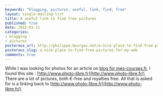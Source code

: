 ```yaml
---
keywords: "blogging, pictures, useful, link, find, free"
layout: single-mailing-list
title: A useful link to find free pictures
published: true
date: 2012-01-11
categories:
- blogging
- pictures
posterous_url: http://philippe.bourgau.net/a-nice-place-to-find-free-pictures-for-my-web
posterous_slug: a-nice-place-to-find-free-pictures-for-my-web
comments: true
---
```

While I was looking for photos for an article on [blog for mes-courses.fr](http://www.mes-courses.fr/blog), I found this site : [http://www.photo-libre.fr](http://www.photo-libre.fr/). There are a lot of pictures, both €-free and royalties free. All that is asked for is a linking back to [http://www.photo-libre.fr](http://www.photo-libre.fr/).
